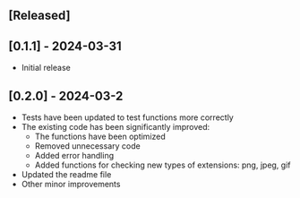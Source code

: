 ## [Released]


## [0.1.1] - 2024-03-31

- Initial release


## [0.2.0] - 2024-03-2

- Tests have been updated to test functions more correctly
- The existing code has been significantly improved:
  - The functions have been optimized
  - Removed unnecessary code
  - Added error handling
  - Added functions for checking new types of extensions: png, jpeg, gif
- Updated the readme file
- Other minor improvements